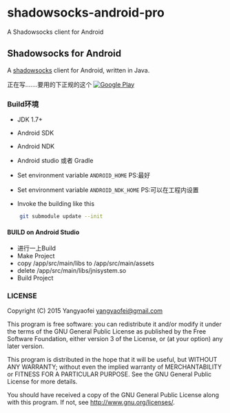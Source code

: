 # shadowsocks-android-pro
A Shadowsocks client for Android


## Shadowsocks for Android

A [shadowsocks](http://shadowsocks.org) client for Android, written in Java.


正在写.......要用的下正规的这个
[![Google Play](http://developer.android.com/images/brand/en_generic_rgb_wo_45.png)](https://play.google.com/store/apps/details?id=com.github.shadowsocks)


### Build环境

* JDK 1.7+
* Android SDK 
* Android NDK 
* Android studio 或者 Gradle

* Set environment variable `ANDROID_HOME` PS:最好
* Set environment variable `ANDROID_NDK_HOME` PS:可以在工程内设置
* Invoke the building like this

```bash
    git submodule update --init
```


#### BUILD on Android Studio

* 进行一上Build
* Make Project
* copy /app/src/main/libs to /app/src/main/assets
* delete /app/src/main/libs/jnisystem.so
* Build Project

### LICENSE

Copyright (C) 2015 Yangyaofei <yangyaofei@gmail.com>

This program is free software: you can redistribute it and/or modify
it under the terms of the GNU General Public License as published by
the Free Software Foundation, either version 3 of the License, or
(at your option) any later version.

This program is distributed in the hope that it will be useful,
but WITHOUT ANY WARRANTY; without even the implied warranty of
MERCHANTABILITY or FITNESS FOR A PARTICULAR PURPOSE.  See the
GNU General Public License for more details.

You should have received a copy of the GNU General Public License
along with this program. If not, see <http://www.gnu.org/licenses/>.

